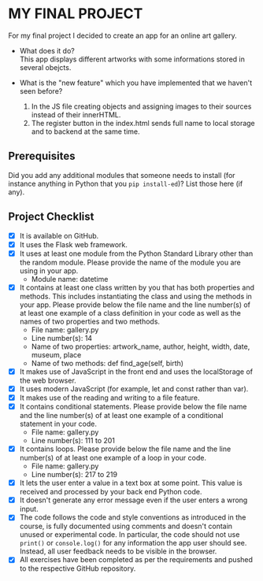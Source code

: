 # MY FINAL PROJECT
For my final project I decided to create an app for an online art gallery.


- What does it do?  
  This app displays different artworks with some informations stored in several obejcts.

- What is the "new feature" which you have implemented that we haven't seen before?  
  1) In the JS file creating objects and assigning images to their sources instead of their innerHTML.
  2) The register button in the index.html sends full name to local storage and to backend at the same time.

## Prerequisites
Did you add any additional modules that someone needs to install (for instance anything in Python that you `pip install-ed`)? 
List those here (if any).

## Project Checklist
- [x] It is available on GitHub.
- [x] It uses the Flask web framework.
- [x] It uses at least one module from the Python Standard Library other than the random module.
  Please provide the name of the module you are using in your app.
  - Module name: datetime
- [x] It contains at least one class written by you that has both properties and methods. This includes instantiating the class and using the methods in your app. Please provide below the file name and the line number(s) of at least one example of a class definition in your code as well as the names of two properties and two methods.
  - File name: gallery.py
  - Line number(s): 14
  - Name of two properties: artwork_name, author, height, width, date, museum, place
  - Name of two methods: def find_age(self, birth)
- [x] It makes use of JavaScript in the front end and uses the localStorage of the web browser.
- [x] It uses modern JavaScript (for example, let and const rather than var).
- [x] It makes use of the reading and writing to a file feature.
- [x] It contains conditional statements. Please provide below the file name and the line number(s) of at least
  one example of a conditional statement in your code.
  - File name: gallery.py
  - Line number(s): 111 to 201
- [x] It contains loops. Please provide below the file name and the line number(s) of at least
  one example of a loop in your code.
  - File name: gallery.py
  - Line number(s): 217 to 219
- [x] It lets the user enter a value in a text box at some point.
  This value is received and processed by your back end Python code.
- [x] It doesn't generate any error message even if the user enters a wrong input.
- [x] The code follows the code and style conventions as introduced in the course, is fully documented using comments and doesn't contain unused or experimental code. 
  In particular, the code should not use `print()` or `console.log()` for any information the app user should see. Instead, all user feedback needs to be visible in the browser.  
- [x] All exercises have been completed as per the requirements and pushed to the respective GitHub repository.